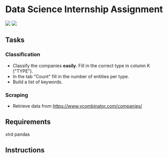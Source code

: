 # Data Science Internship Assignment
![](https://img.shields.io/badge/made_with-Python_3.6-red?style=flat-square) ![](https://img.shields.io/badge/docs-Markdown-lightblue?style=flat-square)

## Tasks
### Classification
- Classify the companies **easily**. Fill in the correct type in column K ("TYPE").
- In the tab "Count" fill in the number of entities per type.
- Build a list of keywords.

### Scraping
- Retrieve data from https://www.ycombinator.com/companies/

## Requirements
xlrd
pandas

## Instructions



